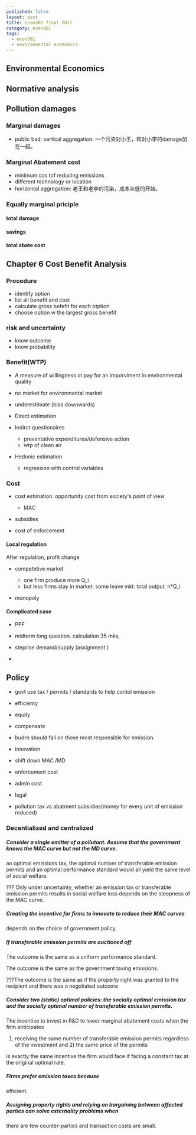 ```yaml
---
published: false
layout: post
title: econ381 final 2017
category: econ381
tags:
  - econ381
  - environmental economics
---
```

## Environmental Economics





## Normative analysis



##  Pollution damages
### Marginal damages
 - public bad:  vertical aggregation:  一个污染对小王，和对小李的damage加在一起。

### Marginal Abatement cost

 - minimum cos tof reducing emissions
 - different technology or location
 - horizontal aggregation: 老王和老李的污染，成本从低的开始。

### Equally marginal priciple

#### total damage
#### savings 
#### total abate cost

## Chapter 6 Cost Benefit Analysis

### Procedure
 - identify option
 - list all benefit and cost
 - calculate gross befefit for each otption
 - choose option w the largest gross benefit
 
### risk and uncertainty
 - know outcome
 - know probability


### Benefit(WTP)

- A measure of willingness ot pay for an imporviment in environmental quality
- no market for environmental market
- underestimate (bias downwards)

- Direct estimation
- Indirct questionaires
  - preventative expenditures/defensive action
  - wtp of clean air

- Hedonic estimation
  - regression with control variables
  
  
### Cost

 - cost estimation: opportunity cost from society's point of view
 
   - MAC
 - subsidies
 - cost of enforcement
 
#### Local regulation
After regulation, profit change
 - competetive market
   - one firm produce more 		Q_i
   - but less firms stay in market. some leave mkt. total output, n\*Q_i
   
 - monopoly
 
#### Complicated case
 - PPF
 - midterm long question. calculation 35 mks,
 
  - steprise  demand/supply  (assignment )
  - 
 
 
## Policy

 - govt use tax / permits / standards to help contol emission
 
 - efficienty
 - equity
  - compensate 
  - budrn should fall on those most responsible for emission.
 - innovation
  - shift down MAC /MD
 - enforcement cost
  - admin cost
  - legal 
- pollution tax vs abatment subsidies(money for every unit of emission reduced)
 
### Decentialized and centralized  
 
 
 
##### Consider a single emitter of a pollutant. Assume that the government knows the MAC curve but not the MD curve.


an optimal emissions tax, the optimal number of transferable emission permits and an optimal performance standard would all yield the same level of social welfare.


??? Only under uncertainty,  whether an emission tax or transferable emission permits results in social welfare loss depends on the steepness of the MAC curve.

##### Creating the incentive for firms to innovate to reduce their MAC curves

depends on the choice of government policy.

##### If transferable emission permits are auctioned off

The outcome is the same as a uniform performance standard.

The outcome is the same as the government taxing emissions.

???The outcome is the same as if the property right was granted to the recipient and there was a negotiated outcome


##### Consider two (static) optimal policies: the socially optimal emission tax and the socially optimal number of transferable emission permits. 

The incentive to invest in R&D to lower marginal abatement costs when the firm anticipates

1) receiving the same number of transferable emission permits regardless of the investment and 2) the same price of the permits

is exactly the same incentive the firm would face if facing a constant tax at the original optimal rate.


##### Firms prefer emission taxes because

efficient.

##### Assigning property rights and relying on bargaining between affected parties can solve externality problems when

there are few counter-parties and transaction costs are small.













